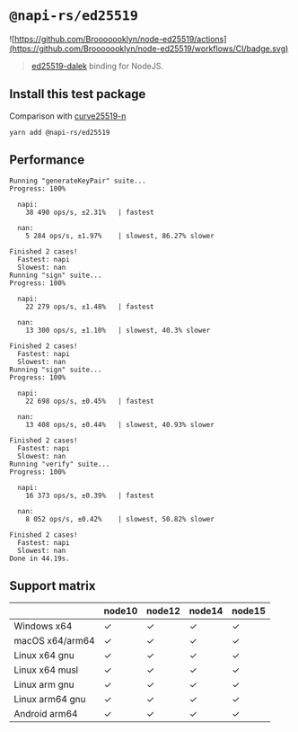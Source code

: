 # `@napi-rs/ed25519`

![https://github.com/Brooooooklyn/node-ed25519/actions](https://github.com/Brooooooklyn/node-ed25519/workflows/CI/badge.svg)

> [ed25519-dalek](https://github.com/dalek-cryptography/ed25519-dalek) binding for NodeJS.

## Install this test package

Comparison with [curve25519-n](https://github.com/scottnonnenberg-signal/node-curve25519.git)

```
yarn add @napi-rs/ed25519
```

## Performance

```text
Running "generateKeyPair" suite...
Progress: 100%

  napi:
    38 490 ops/s, ±2.31%   | fastest

  nan:
    5 284 ops/s, ±1.97%    | slowest, 86.27% slower

Finished 2 cases!
  Fastest: napi
  Slowest: nan
Running "sign" suite...
Progress: 100%

  napi:
    22 279 ops/s, ±1.48%   | fastest

  nan:
    13 300 ops/s, ±1.10%   | slowest, 40.3% slower

Finished 2 cases!
  Fastest: napi
  Slowest: nan
Running "sign" suite...
Progress: 100%

  napi:
    22 698 ops/s, ±0.45%   | fastest

  nan:
    13 408 ops/s, ±0.44%   | slowest, 40.93% slower

Finished 2 cases!
  Fastest: napi
  Slowest: nan
Running "verify" suite...
Progress: 100%

  napi:
    16 373 ops/s, ±0.39%   | fastest

  nan:
    8 052 ops/s, ±0.42%    | slowest, 50.82% slower

Finished 2 cases!
  Fastest: napi
  Slowest: nan
Done in 44.19s.
```

## Support matrix

|                 | node10 | node12 | node14 | node15 |
| --------------- | ------ | ------ | ------ | ------ |
| Windows x64     | ✓      | ✓      | ✓      | ✓      |
| macOS x64/arm64 | ✓      | ✓      | ✓      | ✓      |
| Linux x64 gnu   | ✓      | ✓      | ✓      | ✓      |
| Linux x64 musl  | ✓      | ✓      | ✓      | ✓      |
| Linux arm gnu   | ✓      | ✓      | ✓      | ✓      |
| Linux arm64 gnu | ✓      | ✓      | ✓      | ✓      |
| Android arm64   | ✓      | ✓      | ✓      | ✓      |
